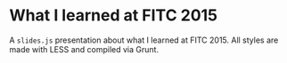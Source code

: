 # What I learned at FITC 2015
A `slides.js` presentation about what I learned at FITC 2015. All styles are made with LESS and compiled via Grunt.
